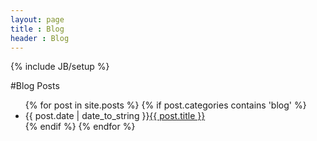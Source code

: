 ```yaml
---
layout: page
title : Blog
header : Blog
---
```

{% include JB/setup %}

#Blog Posts

<ul class="posts">
{% for post in site.posts %}
    {% if post.categories contains 'blog' %}
        <li><span>{{ post.date | date_to_string }}</span><a href="{{ BASE_PATH }}{{ post.url }}">{{ post.title }}</a></li>
    {% endif %}
{% endfor %}
</ul>